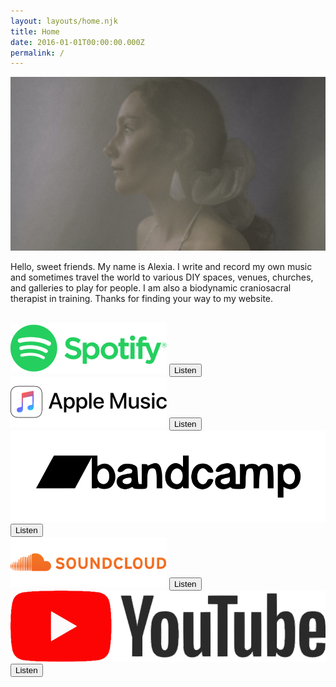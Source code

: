 ```yaml
---
layout: layouts/home.njk
title: Home
date: 2016-01-01T00:00:00.000Z
permalink: /
---
```

![alexia portrait hazy](/static/img/alexia-2020.jpg)

Hello, sweet friends. My name is Alexia. I write and record my own music and sometimes travel the world to various DIY spaces, venues, churches, and galleries to play for people. I am also a biodynamic craniosacral therapist in training. Thanks for finding your way to my website. 

<br>

<div class="platforms-list__container">
    <div class="platform-list">
        <div class="music-link__container">
            <img class="music-link__logo" src="/static/img/music-platforms/spotify.svg" alt="spotify">
            <a href="https://open.spotify.com/artist/08SD2vwQpHuHq8IiTM180I"><button class="music-link__button">Listen</button></a>
        </div>
        <div class="music-link__container">
            <img class="music-link__logo" src="/static/img/music-platforms/apple-music.svg" alt="apple-music">
            <a href="https://music.apple.com/ca/artist/alexia-avina/1338781702">
            <button class="music-link__button">Listen</button></a>
        </div>
        <div class="music-link__container">
            <img class="music-link__logo" src="/static/img/music-platforms/bandcamp.svg" alt="bandcamp">
            <a href="https://alexiaavina.bandcamp.com">
            <button class="music-link__button">Listen</button></a>
        </div>
        <div class="music-link__container">
            <img class="music-link__logo" src="/static/img/music-platforms/soundcloud.svg" alt="soundcloud">
            <a href= "https://soundcloud.com/alexiaavina/"><button class="music-link__button">Listen</button></a>
        </div>
        <div class="music-link__container">
            <img class="music-link__logo" src="/static/img/music-platforms/youtube.svg" alt="youtube">
            <a href="https://www.youtube.com/channel/UCsW7L3cA0aq86M_KwKQEKwQ"><button class="music-link__button">Listen</button></a>
        </div>
    </div>
</div>